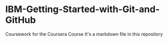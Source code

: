 # IBM-Getting-Started-with-Git-and-GitHub
Coursework for the Coursera Course
It's a markdown file in this repository
